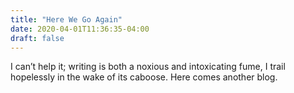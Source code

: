 ```yaml
---
title: "Here We Go Again"
date: 2020-04-01T11:36:35-04:00
draft: false
---
```


I can’t help it; writing is both a noxious and intoxicating fume, I trail hopelessly in the wake of its caboose.
Here comes another blog.

